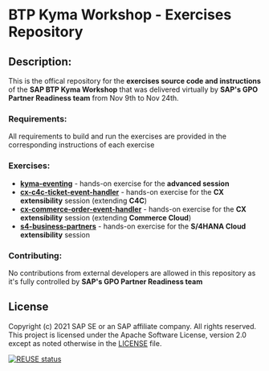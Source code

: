 # BTP Kyma Workshop - Exercises Repository

## **Description**: 
This is the offical repository for the **exercises source code and instructions** of the **SAP BTP Kyma Workshop** that was delivered virtually by **SAP's GPO Partner Readiness team** from Nov 9th to Nov 24th.

### Requirements:
All requirements to build and run the exercises are provided in the corresponding instructions of each exercise

### Exercises:

- [**kyma-eventing**](/kyma-eventing) - hands-on exercise for the **advanced session**
- [**cx-c4c-ticket-event-handler**](/cx-c4c-ticket-event-handler) - hands-on exercise for the **CX extensibility** session (extending **C4C**)
- [**cx-commerce-order-event-handler**](/cx-commerce-order-event-handler) - hands-on exercise for the **CX extensibility** session (extending **Commerce Cloud**)
- [**s4-business-partners**](/s4-business-partners) - hands-on exercise for the **S/4HANA Cloud extensibility** session

### Contributing:
No contributions from external developers are allowed in this repository as it's fully controlled by **SAP's GPO Partner Readiness team**

## License
Copyright (c) 2021 SAP SE or an SAP affiliate company. All rights reserved. This project is licensed under the Apache Software License, version 2.0 except as noted otherwise in the [LICENSE](LICENSES/Apache-2.0.txt) file.

[![REUSE status](https://api.reuse.software/badge/github.com/SAP-samples/btp-kyma-workshop-exercises)](https://api.reuse.software/info/github.com/SAP-samples/btp-kyma-workshop-exercises)
